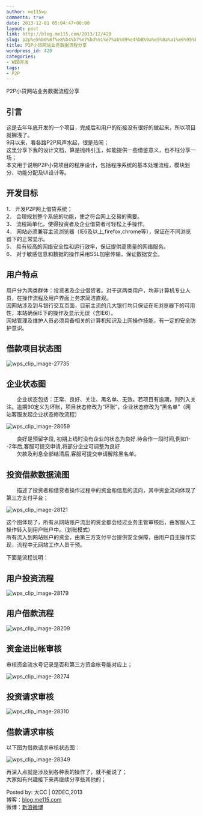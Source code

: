 ```yaml
---
author: me115wp
comments: true
date: 2013-12-01 05:04:47+00:00
layout: post
link: http://blog.me115.com/2013/12/428
slug: p2p%e5%b0%8f%e8%b4%b7%e7%bd%91%e7%ab%99%e4%b8%9a%e5%8a%a1%e6%95%b0%e6%8d%ae%e6%b5%81%e7%a8%8b
title: P2P小贷网站业务数据流程分享
wordpress_id: 428
categories:
- WEB开发
tags:
- P2P
---
```


P2P小贷网站业务数据流程分享





## 引言





这是去年年底开发的一个项目，完成后和用户的衔接没有很好的做起来，所以项目就搁浅了。  
9月以来，看各路P2P风声水起，很是热闹；  
这里分享下我的设计文档，算是抛砖引玉，如能提供一些借鉴意义，也不枉分享一场；  
本文用于说明P2P小贷项目的程序设计，包括程序系统的基本处理流程，模块划分、功能分配及UI设计等。





## 开发目标





1． 开发P2P网上借贷系统；  
2． 合理规划整个系统的功能，使之符合网上交易的需要。  
3． 流程简单化，使得投资者及企业借贷者可轻松上手操作。  
4． 网站必须兼容主流浏览器（IE6及以上,firefox,chrome等），保证在不同浏览器下的正常显示。  
5． 具有较高的网络安全性和运行效率，保证提供高质量的网络服务。  
6． 对于敏感信息和数据的操作采用SSL加密传输，保证数据安全。





## 用户特点





用户分为两类群体：投资者及企业借贷者。对于这两类用户，均非计算机专业人员，在操作流程及用户界面上务求简洁直观。  
因网站涉及到与银行交互页面，目前主流的几大银行均只保证在IE浏览器下的可用性，本站确保IE下的操作及显示无误（含IE6）。  
网站管理及维护人员必须具备相关的计算机知识及上网操作技能，有一定的安全防护意识。





## 借款项目状态图





![wps_clip_image-27735](http://blog.me115.com/wp-content/uploads/2013/12/wps_clip_image27735.png)





## 企业状态图





　　企业状态包括：正常、良好、关注、黑名单、无效。若项目有逾期，则列入关注。逾期90定义为坏账，项目状态修改为“坏账”，企业状态修改为“黑名单”（网站客服发起企业状态修改流程）  






![wps_clip_image-28059](http://blog.me115.com/wp-content/uploads/2013/12/wps_clip_image28059.png)





　　良好是预留字段, 初期上线时没有企业的状态为良好.待合作一段时间,例如1--2年后,客服可提交申请,将部分企业可调整为良好  
　　欠款及利息全部结清后,客服可提交申请解除黑名单。





## 投资借款数据流图





　　描述了投资者和借贷者操作过程中的资金和信息的流向，其中资金流向体现了第三方支付平台；  






![wps_clip_image-28121](http://blog.me115.com/wp-content/uploads/2013/12/wps_clip_image28121.png)





  
这个图体现了，所有从网站账户流出的资金都会经过业务主管审核后，由客服人工操作转入到用户账户中。（划账模式）  
所有流入到网站账户的资金，由第三方支付平台提供安全保障，由用户自主操作实现，流程中无网站工作人员干预。





下面是流程说明：





## 用户投资流程





![wps_clip_image-28179](http://blog.me115.com/wp-content/uploads/2013/12/wps_clip_image28179.png)





## 用户借款流程





![wps_clip_image-28209](http://blog.me115.com/wp-content/uploads/2013/12/wps_clip_image28209.png)





## 资金进出帐审核





审核资金流水号记录是否和第三方资金帐号能对应上；  






![wps_clip_image-28274](http://blog.me115.com/wp-content/uploads/2013/12/wps_clip_image28274.png)





## 投资请求审核





![wps_clip_image-28310](http://blog.me115.com/wp-content/uploads/2013/12/wps_clip_image28310.png)





## 借款请求审核





以下图为借款请求审核状态图：  






![wps_clip_image-28349](http://blog.me115.com/wp-content/uploads/2013/12/wps_clip_image28349.png)





再深入点就是涉及到各种表的操作了，就不细说了；  
大家如有兴趣接下来再继续分享些其他的；





Posted by: 大CC | 02DEC,2013  
博客：[blog.me115.com](http://blog.me115.com)  
微博：[新浪微博](http://weibo.com/bigcc115)



